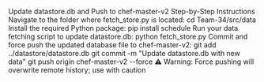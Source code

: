 Update datastore.db and Push to chef-master-v2 Step-by-Step Instructions Navigate to the folder where fetch_store.py is located: cd Team-34/src/data
Install the required Python package: pip install schedule
Run your data fetching script to update datastore.db: python fetch_store.py
Commit and force push the updated database file to chef-master-v2: git add ../datastore/datastore.db git commit -m "Update datastore.db with new data" git push origin chef-master-v2 --force
⚠️ Warning: Force pushing will overwrite remote history; use with caution
